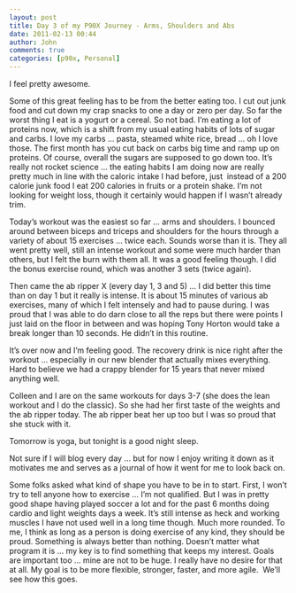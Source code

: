 ```yaml
---
layout: post
title: Day 3 of my P90X Journey - Arms, Shoulders and Abs
date: 2011-02-13 00:44
author: John
comments: true
categories: [p90x, Personal]
---
```

<p>I feel pretty awesome.</p>
<p>Some of this great feeling has to be from the better eating too. I cut out junk food and cut down my crap snacks to one a day or zero per day. So far the worst thing I eat is a yogurt or a cereal. So not bad. I&rsquo;m eating a lot of proteins now, which is a shift from my usual eating habits of lots of sugar and carbs. I love my carbs &hellip; pasta, steamed white rice, bread &hellip; oh I love those. The first month has you cut back on carbs big time and ramp up on proteins. Of course, overall the sugars are supposed to go down too. It&rsquo;s really not rocket science &hellip; the eating habits I am doing now are really pretty much in line with the caloric intake I had before, just&nbsp; instead of a 200 calorie junk food I eat 200 calories in fruits or a protein shake. I&rsquo;m not looking for weight loss, though it certainly would happen if I wasn&rsquo;t already trim.</p>
<p>Today&rsquo;s workout was the easiest so far &hellip; arms and shoulders. I bounced around between biceps and triceps and shoulders for the hours through a variety of about 15 exercises &hellip; twice each. Sounds worse than it is. They all went pretty well, still an intense workout and some were much harder than others, but I felt the burn with them all. It was a good feeling though. I did the bonus exercise round, which was another 3 sets (twice again).&nbsp;</p>
<p>Then came the ab ripper X (every day 1, 3 and 5) &hellip; I did better this time than on day 1 but it really is intense. It is about 15 minutes of various ab exercises, many of which I felt intensely and had to pause during. I was proud that I was able to do darn close to all the reps but there were points I just laid on the floor in between and was hoping Tony Horton would take a break longer than 10 seconds. He didn&rsquo;t in this routine.</p>
<p>It&rsquo;s over now and I&rsquo;m feeling good. The recovery drink is nice right after the workout &hellip; especially in our new blender that actually mixes everything. Hard to believe we had a crappy blender for 15 years that never mixed anything well.</p>
<p>Colleen and I are on the same workouts for days 3-7 (she does the lean workout and I do the classic). So she had her first taste of the weights and the ab ripper today. The ab ripper beat her up too but I was so proud that she stuck with it.</p>
<p>Tomorrow is yoga, but tonight is a good night sleep.</p>
<p>Not sure if I will blog every day &hellip; but for now I enjoy writing it down as it motivates me and serves as a journal of how it went for me to look back on.</p>
<p>Some folks asked what kind of shape you have to be in to start. First, I won&rsquo;t try to tell anyone how to exercise &hellip; I&rsquo;m not qualified. But I was in pretty good shape having played soccer a lot and for the past 6 months doing cardio and light weights days a week. It&rsquo;s still intense as heck and working muscles I have not used well in a long time though. Much more rounded. To me, I think as long as a person is doing exercise of any kind, they should be proud. Something is always better than nothing. Doesn&rsquo;t matter what program it is &hellip; my key is to find something that keeps my interest. Goals are important too &hellip; mine are not to be huge. I really have no desire for that at all. My goal is to be more flexible, stronger, faster, and more agile.&nbsp; We&rsquo;ll see how this goes.</p>

